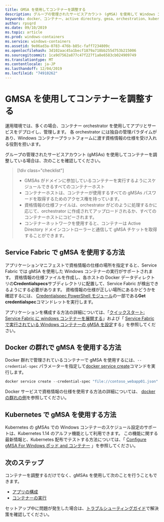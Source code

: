 ```yaml
---
title: GMSA を使用してコンテナーを調整する
description: グループの管理されたサービスアカウント (gMSA) を使用して Windows コンテナーを調整する方法。
keywords: docker、コンテナー、active directory、gmsa、orchestration、kubernetes、グループの管理されたサービスアカウント、グループの管理されたサービスアカウント
author: rpsqrd
ms.date: 09/10/2019
ms.topic: article
ms.prod: windows-containers
ms.service: windows-containers
ms.assetid: 9e06ad3a-0783-476b-b85c-faff7234809c
ms.openlocfilehash: 3d102aac45a1becf1879a718bb255d753b215006
ms.sourcegitcommit: 1ca9d7562a877c47f227f1a8e6583cb024909749
ms.translationtype: MT
ms.contentlocale: ja-JP
ms.lasthandoff: 12/04/2019
ms.locfileid: "74910262"
---
```

# <a name="orchestrate-containers-with-a-gmsa"></a>GMSA を使用してコンテナーを調整する

運用環境では、多くの場合、コンテナー orchestrator を使用してアプリとサービスをデプロイし、管理します。 各 orchestrator には独自の管理パラダイムがあり、Windows コンテナープラットフォームに渡す資格情報の仕様を受け入れる役割を担います。

グループの管理されたサービスアカウント (gMSAs) を使用してコンテナーを調整している場合は、次のことを確認してください。

> [!div class="checklist"]
> * GMSAs がドメインに参加しているコンテナーを実行するようにスケジュールできるすべてのコンテナーホスト
> * コンテナーホストは、コンテナーが使用するすべての gMSAs パスワードを取得するためのアクセス権を持っています。
> * 資格情報の仕様ファイルは、orchestrator がどのように処理するかに応じて、orchestrator に作成されてアップロードされるか、すべてのコンテナーホストにコピーされます。
> * コンテナーネットワークを使用すると、コンテナーは Active Directory ドメインコントローラーと通信して gMSA チケットを取得することができます。

## <a name="how-to-use-gmsa-with-service-fabric"></a>Service Fabric で gMSA を使用する方法

アプリケーションマニフェストで資格情報の仕様の場所を指定すると、Service Fabric では gMSA を使用した Windows コンテナーの実行がサポートされます。 資格情報の仕様ファイルを作成し、各ホストの Docker データディレクトリの**Credentialspecs**サブディレクトリに配置して、Service Fabric が検出できるようにする必要があります。 資格情報の仕様が正しい場所にあるかどうかを確認するには、 [Credentialspec PowerShell モジュール](https://aka.ms/credspec)の一部である**Get credentialspec**コマンドレットを実行します。

アプリケーションを構成する方法の詳細については、「[クイックスタート: Service Fabric に windows コンテナーを展開する](https://docs.microsoft.com/azure/service-fabric/service-fabric-quickstart-containers)」および「 [Service Fabric で実行されている Windows コンテナーの gMSA を設定](https://docs.microsoft.com/azure/service-fabric/service-fabric-setup-gmsa-for-windows-containers)する」を参照してください。

## <a name="how-to-use-gmsa-with-docker-swarm"></a>Docker の群れで gMSA を使用する方法

Docker 群れで管理されているコンテナーで gMSA を使用するには、`--credential-spec` パラメーターを指定して[docker service create](https://docs.docker.com/engine/reference/commandline/service_create/)コマンドを実行します。

```powershell
docker service create --credential-spec "file://contoso_webapp01.json" --hostname "WebApp01" <image name>
```

Docker サービスで資格情報の仕様を使用する方法の詳細については、 [docker の群れの例](https://docs.docker.com/engine/reference/commandline/service_create/#provide-credential-specs-for-managed-service-accounts-windows-only)を参照してください。

## <a name="how-to-use-gmsa-with-kubernetes"></a>Kubernetes で gMSA を使用する方法

Kubernetes の gMSAs での Windows コンテナーのスケジュール設定のサポートは、Kubernetes 1.14 のアルファ機能として利用できます。 この機能に関する最新情報と、Kubernetes 配布でテストする方法については、「 [Configure gMSA For Windows ポッド and コンテナー](https://kubernetes.io/docs/tasks/configure-pod-container/configure-gmsa) 」を参照してください。

## <a name="next-steps"></a>次のステップ

コンテナーを調整するだけでなく、gMSAs を使用して次のことを行うこともできます。

- [アプリの構成](gmsa-configure-app.md)
- [コンテナーの実行](gmsa-run-container.md)

セットアップ中に問題が発生した場合は、[トラブルシューティングガイド](gmsa-troubleshooting.md)で解決策を確認してください。
